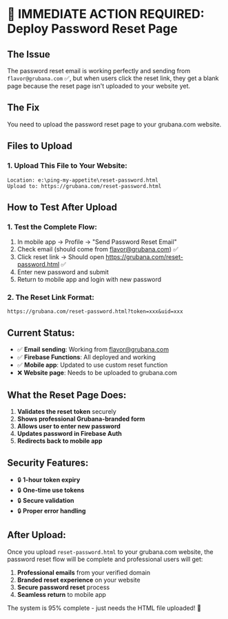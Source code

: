 # 🚨 IMMEDIATE ACTION REQUIRED: Deploy Password Reset Page

## The Issue
The password reset email is working perfectly and sending from `flavor@grubana.com` ✅, but when users click the reset link, they get a blank page because the reset page isn't uploaded to your website yet.

## The Fix
You need to upload the password reset page to your grubana.com website.

## Files to Upload

### 1. Upload This File to Your Website:
```
Location: e:\ping-my-appetite\reset-password.html
Upload to: https://grubana.com/reset-password.html
```

## How to Test After Upload

### 1. Test the Complete Flow:
1. In mobile app → Profile → "Send Password Reset Email"
2. Check email (should come from flavor@grubana.com) ✅
3. Click reset link → Should open https://grubana.com/reset-password.html ✅
4. Enter new password and submit
5. Return to mobile app and login with new password

### 2. The Reset Link Format:
```
https://grubana.com/reset-password.html?token=xxx&uid=xxx
```

## Current Status:
- ✅ **Email sending**: Working from flavor@grubana.com
- ✅ **Firebase Functions**: All deployed and working
- ✅ **Mobile app**: Updated to use custom reset function
- ❌ **Website page**: Needs to be uploaded to grubana.com

## What the Reset Page Does:
1. **Validates the reset token** securely
2. **Shows professional Grubana-branded form**
3. **Allows user to enter new password**
4. **Updates password in Firebase Auth**
5. **Redirects back to mobile app**

## Security Features:
- 🔒 **1-hour token expiry**
- 🔒 **One-time use tokens**
- 🔒 **Secure validation**
- 🔒 **Proper error handling**

## After Upload:
Once you upload `reset-password.html` to your grubana.com website, the password reset flow will be complete and professional users will get:

1. **Professional emails** from your verified domain
2. **Branded reset experience** on your website  
3. **Secure password reset** process
4. **Seamless return** to mobile app

The system is 95% complete - just needs the HTML file uploaded! 🚀
